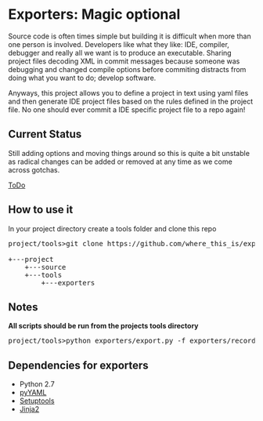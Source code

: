 Exporters: Magic optional
=========================
Source code is often times simple but building it is difficult when more than one person is involved.
Developers like what they like: IDE, compiler, debugger and really all we want is to produce an executable.
Sharing project files decoding XML in commit messages because someone was debugging and changed compile options
before commiting distracts from doing what you want to do; develop software.

Anyways, this project allows you to define a project in text using yaml files and then generate IDE project files
based on the rules defined in the project file. No one should ever commit a IDE specific project file to a repo again!

Current Status
-------------
Still adding options and moving things around so this is quite a bit unstable as radical changes can be added or
removed at any time as we come across gotchas.

[ToDo](https://docs.google.com/spreadsheets/d/1M413v3yVtD3YhSptgTLz715ctUT0Wa_--Df9jTVVDLQ/edit?usp=sharing)

How to use it
------------
In your project directory create a tools folder and clone this repo

<pre>
project/tools>git clone https://github.com/where_this_is/exporters.git

+---project
    +---source
    +---tools
        +---exporters
</pre>

Notes
-----
**All scripts should be run from the projects tools directory**
<pre>
project/tools>python exporters/export.py -f exporters/records/projects.yaml
</pre>

Dependencies for exporters
-------------------------
* Python 2.7
 * [pyYAML](https://github.com/yaml/pyyaml)
 * [Setuptools](https://pypi.python.org/pypi/distribute)
 * [Jinja2](https://pypi.python.org/pypi/Jinja2)
